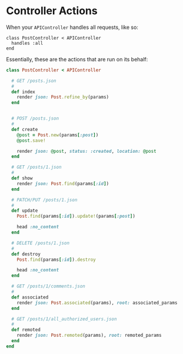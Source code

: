 # Controller Actions

When your `APIController` handles all requests, like so:

````
class PostController < APIController
  handles :all
end
````

Essentially, these are the actions that are run on its behalf:

````ruby
class PostController < APIController

  # GET /posts.json
  #
  def index
    render json: Post.refine_by(params)
  end


  # POST /posts.json
  #
  def create
    @post = Post.new(params[:post])
    @post.save!

    render json: @post, status: :created, location: @post
  end

  # GET /posts/1.json
  #
  def show
    render json: Post.find(params[:id])
  end

  # PATCH/PUT /posts/1.json
  #
  def update
    Post.find(params[:id]).update!(params[:post])

    head :no_content
  end

  # DELETE /posts/1.json
  #
  def destroy
    Post.find(params[:id]).destroy

    head :no_content
  end

  # GET /posts/1/comments.json
  #
  def associated
    render json: Post.associated(params), root: associated_params
  end

  # GET /posts/1/all_authorized_users.json
  #
  def remoted
    render json: Post.remoted(params), root: remoted_params
  end
end
````